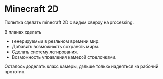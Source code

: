 # Minecraft 2D

Попытка сделать minecraft 2D с видом сверху на processing.

В планах сделать
- Генерируемый в реальном времени мир. 
- Добавить возможность сохранять миры. 
- Сделать систему логирования.
- Возможность управления камерой стрелочками.

Осталось доделать класс камеры, дальше только надеяться на рабочий прототип.
